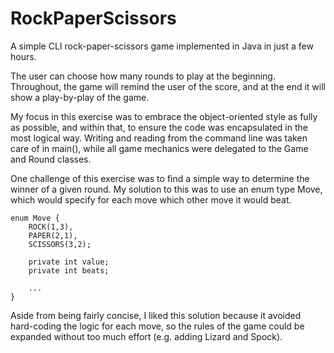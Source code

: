 # RockPaperScissors
A simple CLI rock-paper-scissors game implemented in Java in just a few hours.

The user can choose how many rounds to play at the beginning. Throughout, the game will remind the user of the score, and at the end it will show a play-by-play of the game.

My focus in this exercise was to embrace the object-oriented style as fully as possible, and within that, to ensure the code was encapsulated in the most logical way. Writing and reading from the command line was taken care of in main(), while all game mechanics were delegated to the Game and Round classes.

One challenge of this exercise was to find a simple way to determine the winner of a given round. My solution to this was to use an enum type Move, which would specify for each move which other move it would beat.

    enum Move {
        ROCK(1,3),
        PAPER(2,1),
        SCISSORS(3,2);

        private int value;
        private int beats;
        
        ...
    }
    
Aside from being fairly concise, I liked this solution because it avoided hard-coding the logic for each move, so the rules of the game could be expanded without too much effort (e.g. adding Lizard and Spock).
